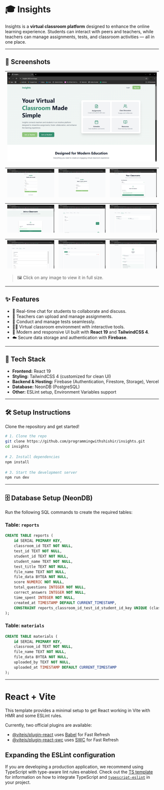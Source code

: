 # 🎓 Insights

Insights is a **virtual classroom platform** designed to enhance the online learning experience.
Students can interact with peers and teachers, while teachers can manage assignments, tests, and classroom activities — all in one place.

---

## 📸 Screenshots

| ![Screenshot 1](screenshots/1.png) |
|:--:|

| ![Screenshot 2](screenshots/2.png) | ![Screenshot 3](screenshots/3.png) | ![Screenshot 4](screenshots/4.png) |
|:--:|:--:|:--:|

| ![Screenshot 5](screenshots/5.png) | ![Screenshot 6](screenshots/6.png) | ![Screenshot 7](screenshots/7.png) |
|:--:|:--:|:--:|

| ![Screenshot 8](screenshots/8.png) | ![Screenshot 9](screenshots/9.png) | ![Screenshot 10](screenshots/10.png) |
|:--:|:--:|:--:|

> 🖼️ Click on any image to view it in full size.

---

## ✨ Features

* 💬 Real-time chat for students to collaborate and discuss.
* 📂 Teachers can upload and manage assignments.
* 📝 Conduct and manage tests seamlessly.
* 👩‍🏫 Virtual classroom environment with interactive tools.
* 🎨 Modern and responsive UI built with **React 19** and **TailwindCSS 4**.
* ☁️ Secure data storage and authentication with **Firebase**.

---

## 🚀 Tech Stack

* **Frontend:** React 19
* **Styling:** TailwindCSS 4 (customized for clean UI)
* **Backend & Hosting:** Firebase (Authentication, Firestore, Storage), Vercel
* **Database:** NeonDB (PostgreSQL)
* **Other:** ESLint setup, Environment Variables support

---

## 🛠️ Setup Instructions

Clone the repository and get started!

```bash
# 1. Clone the repo
git clone https://github.com/programmingwithshishir/insights.git
cd insights

# 2. Install dependencies
npm install

# 3. Start the development server
npm run dev
```

---

## 🗄️ Database Setup (NeonDB)

Run the following SQL commands to create the required tables:

### Table: `reports`

```sql
CREATE TABLE reports (
    id SERIAL PRIMARY KEY,
    classroom_id TEXT NOT NULL,
    test_id TEXT NOT NULL,
    student_id TEXT NOT NULL,
    student_name TEXT NOT NULL,
    test_title TEXT NOT NULL,
    file_name TEXT NOT NULL,
    file_data BYTEA NOT NULL,
    score NUMERIC NOT NULL,
    total_questions INTEGER NOT NULL,
    correct_answers INTEGER NOT NULL,
    time_spent INTEGER NOT NULL,
    created_at TIMESTAMP DEFAULT CURRENT_TIMESTAMP,
    CONSTRAINT reports_classroom_id_test_id_student_id_key UNIQUE (classroom_id, test_id, student_id)
);
```

### Table: `materials`

```sql
CREATE TABLE materials (
    id SERIAL PRIMARY KEY,
    classroom_id TEXT NOT NULL,
    file_name TEXT NOT NULL,
    file_data BYTEA NOT NULL,
    uploaded_by TEXT NOT NULL,
    uploaded_at TIMESTAMP DEFAULT CURRENT_TIMESTAMP
);
```

---

# React + Vite

This template provides a minimal setup to get React working in Vite with HMR and some ESLint rules.

Currently, two official plugins are available:

* [@vitejs/plugin-react](https://github.com/vitejs/vite-plugin-react/blob/main/packages/plugin-react) uses [Babel](https://babeljs.io/) for Fast Refresh
* [@vitejs/plugin-react-swc](https://github.com/vitejs/vite-plugin-react/blob/main/packages/plugin-react-swc) uses [SWC](https://swc.rs/) for Fast Refresh

## Expanding the ESLint configuration

If you are developing a production application, we recommend using TypeScript with type-aware lint rules enabled. Check out the [TS template](https://github.com/vitejs/vite/tree/main/packages/create-vite/template-react-ts) for information on how to integrate TypeScript and [`typescript-eslint`](https://typescript-eslint.io) in your project.
